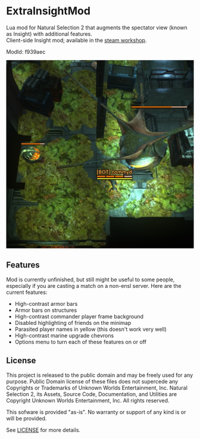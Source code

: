# ExtraInsightMod
Lua mod for Natural Selection 2 that augments the spectator view (known as Insight) with additional features.  
Client-side Insight mod; available in the [steam workshop](http://steamcommunity.com/sharedfiles/filedetails/?id=261331692).

ModId: f939aec

![Mod preview image](preview.jpg)

## Features
Mod is currently unfinished, but still might be useful to some people, especially if you are casting a match on a non-ensl server.
Here are the current features:
* High-contrast armor bars
* Armor bars on structures
* High-contrast commander player frame background
* Disabled highlighting of friends on the minimap
* Parasited player names in yellow (this doesn't work very well)
* High-contrast marine upgrade chevrons
* Options menu to turn each of these features on or off

## License
This project is released to the public domain and may be freely used for any purpose. Public Domain license of these files does not supercede any Copyrights or Trademarks of Unknown Worlds Entertainment, Inc. Natural Selection 2, its Assets, Source Code, Documentation, and Utilities are Copyright Unknown Worlds Entertainment, Inc. All rights reserved.

This sofware is provided "as-is". No warranty or support of any kind is or will be provided.

See [LICENSE](LICENSE) for more details.
